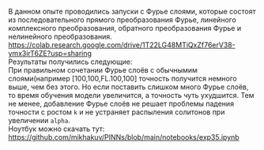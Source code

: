 В данном опыте проводились запуски с Фурье слоями, которые состоят из последовательного прямого преобразования Фурье, линейного комплексного преобразования, обратного преобразования Фурье и нелинейного преобразования.  
<https://colab.research.google.com/drive/1T22LG48MTiQxZf76erV38-ymx3irT6ZE?usp=sharing>  
Результаты получились следующие:  
При правильном сочетании Фурье слоёв с обычнымим слоями(например [100,100,FL.100,100] точность получится немного выше, чем без этого. Но если поставить слишком много Фурье слоёв, то время обучения модели увеличится, а точность чуть ухудшится. Тем не менее,
добавление Фурье слоёв не решает проблемы падения точности с ростом `k` и не устраняет распыления солитонов при увеличении `alpha`.  
Ноутбук можно скачать тут: <https://github.com/mikhakuv/PINNs/blob/main/notebooks/exp35.ipynb>  
